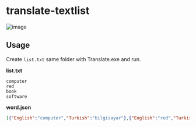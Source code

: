 # translate-textlist
![image](https://user-images.githubusercontent.com/42527467/72757028-ef7e5080-3bdf-11ea-98b5-2e487d64f7c7.png)

## Usage 

Create `list.txt` same folder with Translate.exe and run.

**list.txt**
```
computer
red
book
software
```
**word.json**
```json
[{"English":"computer","Turkish":"bilgisayar"},{"English":"red","Turkish":"kırmızı"},{"English":"book","Turkish":"kitap"},{"English":"software","Turkish":"yazılım"}]
```
